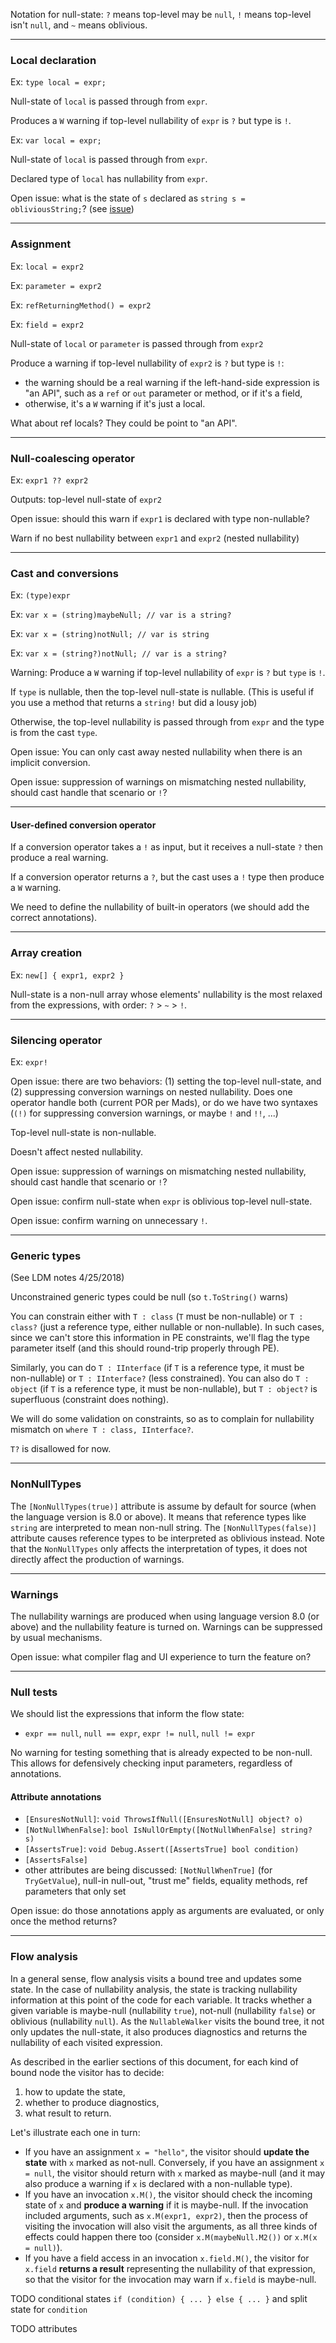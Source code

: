 Notation for null-state: `?` means top-level may be `null`, `!` means top-level isn't `null`, and `~` means oblivious.

----

### Local declaration

Ex: `type local = expr;`

Null-state of `local` is passed through from `expr`.

Produces a `W` warning if top-level nullability of `expr` is `?` but type is `!`.

Ex: `var local = expr;`

Null-state of `local` is passed through from `expr`.

Declared type of `local` has nullability from `expr`.

Open issue: what is the state of `s` declared as `string s = obliviousString;`? (see [issue](https://github.com/dotnet/roslyn/issues/27686))

----
### Assignment

Ex: `local = expr2`

Ex: `parameter = expr2`

Ex: `refReturningMethod() = expr2`

Ex: `field = expr2`

Null-state of `local` or `parameter` is passed through from `expr2`

Produce a warning if top-level nullability of `expr2` is `?` but type is `!`:

- the warning should be a real warning if the left-hand-side expression is "an API", such as a `ref` or `out` parameter or method, or if it's a field,
- otherwise, it's a `W` warning if it's just a local.

What about ref locals? They could be point to "an API".


----
### Null-coalescing operator
Ex: `expr1 ?? expr2`

Outputs: top-level null-state of `expr2`

Open issue: should this warn if `expr1` is declared with type non-nullable?

Warn if no best nullability between `expr1` and `expr2` (nested nullability)


----
### Cast and conversions

Ex: `(type)expr`

Ex: `var x = (string)maybeNull; // var is a string?`

Ex: `var x = (string)notNull; // var is string`

Ex: `var x = (string?)notNull; // var is a string?`

Warning: Produce a `W` warning if top-level nullability of `expr` is `?` but `type` is `!`. 

If `type` is nullable, then the top-level null-state is nullable. (This is useful if you use a method that returns a `string!` but did a lousy job)

Otherwise, the top-level nullability is passed through from `expr` and the type is from the cast `type`.

Open issue: You can only cast away nested nullability when there is an implicit conversion.

Open issue: suppression of warnings on mismatching nested nullability, should cast handle that scenario or `!`?


----
#### User-defined conversion operator

If a conversion operator takes a `!` as input, but it receives a null-state `?` then produce a real warning.

If a conversion operator returns a `?`, but the cast uses a `!` type then produce a `W` warning.

We need to define the nullability of built-in operators (we should add the correct annotations).


----
### Array creation

Ex: `new[] { expr1, expr2 }`

Null-state is a non-null array whose elements' nullability is the most relaxed from the expressions, with order: `?` > `~` > `!`.


----
### Silencing operator

Ex: `expr!`

Open issue: there are two behaviors: (1) setting the top-level null-state, and (2) suppressing conversion warnings on nested nullability. Does one operator handle both (current POR per Mads), or do we have two syntaxes (`(!)` for suppressing conversion warnings, or maybe `!` and `!!`, ...)

Top-level null-state is non-nullable.

Doesn't affect nested nullability.

Open issue: suppression of warnings on mismatching nested nullability, should cast handle that scenario or `!`?

Open issue: confirm null-state when `expr` is oblivious top-level null-state.

Open issue: confirm warning on unnecessary `!`.


----
### Generic types

(See LDM notes 4/25/2018)

Unconstrained generic types could be null (so `t.ToString()` warns)

You can constrain either with `T : class` (`T` must be non-nullable) or `T : class?` (just a reference type, either nullable or non-nullable). In such cases, since we can't store this information in PE constraints, we'll flag the type parameter itself (and this should round-trip properly through PE).

Similarly, you can do `T : IInterface` (if `T` is a reference type, it must be non-nullable) or `T : IInterface?` (less constrained). You can also do `T : object` (if `T` is a reference type, it must be non-nullable), but `T : object?` is superfluous (constraint does nothing).

We will do some validation on constraints, so as to complain for nullability mismatch on `where T : class, IInterface?`.

`T?` is disallowed for now.

----
### NonNullTypes
The `[NonNullTypes(true)]` attribute is assume by default for source (when the language version is 8.0 or above). It means that reference types like `string` are interpreted to mean non-null string.
The `[NonNullTypes(false)]` attribute causes reference types to be interpreted as oblivious instead.
Note that the `NonNullTypes` only affects the interpretation of types, it does not directly affect the production of warnings.

----
### Warnings
The nullability warnings are produced when using language version 8.0 (or above) and the nullability feature is turned on.
Warnings can be suppressed by usual mechanisms.

Open issue: what compiler flag and UI experience to turn the feature on?

----
### Null tests

We should list the expressions that inform the flow state:
- `expr == null`, `null == expr`, `expr != null`, `null != expr`

No warning for testing something that is already expected to be non-null. This allows for defensively checking input parameters, regardless of annotations.

#### Attribute annotations
- `[EnsuresNotNull]`: `void ThrowsIfNull([EnsuresNotNull] object? o)`
- `[NotNullWhenFalse]`: `bool IsNullOrEmpty([NotNullWhenFalse] string? s)`
- `[AssertsTrue]`: `void Debug.Assert([AssertsTrue] bool condition)`
- `[AssertsFalse]`
- other attributes are being discussed: `[NotNullWhenTrue]` (for `TryGetValue`), null-in null-out, "trust me" fields, equality methods, ref parameters that only set

Open issue: do those annotations apply as arguments are evaluated, or only once the method returns?

----
### Flow analysis

In a general sense, flow analysis visits a bound tree and updates some state. In the case of nullability analysis, the state is tracking nullability information at this point of the code for each variable.
It tracks whether a given variable is maybe-null (nullability `true`), not-null (nullability `false`) or oblivious (nullability `null`).
As the `NullableWalker` visits the bound tree, it not only updates the null-state, it also produces diagnostics and returns the nullability of each visited expression.

As described in the earlier sections of this document, for each kind of bound node the visitor has to decide:
1. how to update the state,
2. whether to produce diagnostics,
3. what result to return.

Let's illustrate each one in turn:
- If you have an assignment `x = "hello"`, the visitor should **update the state** with `x` marked as not-null. Conversely, if you have an assignment `x = null`, the visitor should return with `x` marked as maybe-null (and it may also produce a warning if `x` is declared with a non-nullable type).
- If you have an invocation `x.M()`, the visitor should check the incoming state of `x` and **produce a warning** if it is maybe-null. If the invocation included arguments, such as `x.M(expr1, expr2)`, then the process of visiting the invocation will also visit the arguments, as all three kinds of effects could happen there too (consider `x.M(maybeNull.M2())` or `x.M(x = null)`).
- If you have a field access in an invocation `x.field.M()`, the visitor for `x.field` **returns a result** representing the nullability of that expression, so that the visitor for the invocation may warn if `x.field` is maybe-null.

TODO conditional states `if (condition) { ... } else { ... }` and split state for `condition`

TODO attributes